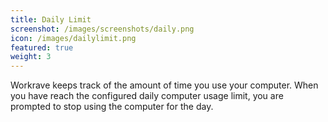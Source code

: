 ```yaml
---
title: Daily Limit
screenshot: /images/screenshots/daily.png
icon: /images/dailylimit.png
featured: true
weight: 3
---
```

Workrave keeps track of the amount of time you use your computer.
When you have reach the configured daily computer usage limit, you are prompted to stop using the computer for the day.

